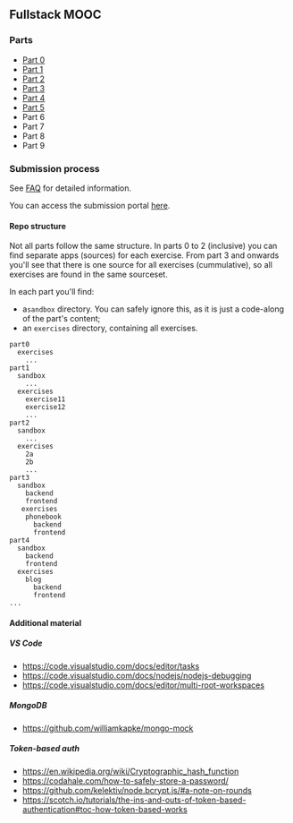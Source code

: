 ## Fullstack MOOC

### Parts

- [Part 0](https://fullstackopen.com/en/part0/fundamentals_of_web_apps)
- [Part 1](https://fullstackopen.com/en/part1)
- [Part 2](https://fullstackopen.com/en/part2)
- [Part 3](https://fullstackopen.com/en/part3)
- [Part 4](https://fullstackopen.com/en/part4)
- [Part 5](https://fullstackopen.com/en/part5)
- Part 6
- Part 7
- Part 8
- Part 9

### Submission process

See [FAQ](https://fullstackopen.com/en/part0/general_info#submitting-exercises) for detailed information.

You can access the submission portal [here](https://studies.cs.helsinki.fi/stats/courses/fullstackopen/submissions).

#### Repo structure

Not all parts follow the same structure. In parts 0 to 2 (inclusive) you can find separate apps (sources) for each exercise. From part 3 and onwards you'll see that there is one source for all exercises (cummulative), so all exercises are found in the same sourceset.

In each part you'll find:

- a`sandbox` directory. You can safely ignore this, as it is just a code-along of the part's content;
- an `exercises` directory, containing all exercises.

```
part0
  exercises
    ...
part1
  sandbox
    ...
  exercises
    exercise11
    exercise12
    ...
part2
  sandbox
    ...
  exercises
    2a
    2b
    ...
part3
  sandbox
    backend
    frontend
   exercises
    phonebook
      backend
      frontend
part4
  sandbox
    backend
    frontend
  exercises
    blog
      backend
      frontend
...
```

#### Additional material

##### VS Code

- https://code.visualstudio.com/docs/editor/tasks
- https://code.visualstudio.com/docs/nodejs/nodejs-debugging
- https://code.visualstudio.com/docs/editor/multi-root-workspaces

##### MongoDB

- https://github.com/williamkapke/mongo-mock

##### Token-based auth

- https://en.wikipedia.org/wiki/Cryptographic_hash_function
- https://codahale.com/how-to-safely-store-a-password/
- https://github.com/kelektiv/node.bcrypt.js/#a-note-on-rounds
- https://scotch.io/tutorials/the-ins-and-outs-of-token-based-authentication#toc-how-token-based-works
